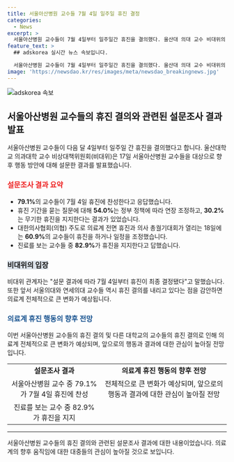 ```yaml
---
title: 서울아산병원 교수들 7월 4일 일주일 휴진 결정
categories:
  - News
excerpt: >
  서울아산병원 교수들이 7월 4일부터 일주일간 휴진을 결의했다. 울산대 의대 교수 비대위의 설문 결과에 따르면 찬성 응답이 79.1%로, 54.0%는 정부 정책에 따른 연장 조정을 희망하고, 30.2%는 무기한 휴진을 희망한다고 밝혔다. 이에 7월 4일부터 휴진이 최종 결정되었으며, 일정을 조정한 교수들도 60.9%로 나타났다. 진료를 계속하는 교수들 중 82.9%가 휴진을 지지한다고 답했으며, 서울의대와 연세의대 교수들도 무기한 휴진에 돌입했다. (사진=)
feature_text: >
  ## adskorea 실시간 뉴스 속보입니다.

  서울아산병원 교수들이 7월 4일부터 일주일간 휴진을 결의했다. 울산대 의대 교수 비대위의 설문 결과에 따르면 찬성 응답이 79.1%로, 54.0%는 정부 정책에 따른 연장 조정을 희망하고, 30.2%는 무기한 휴진을 희망한다고 밝혔다. 이에 7월 4일부터 휴진이 최종 결정되었으며, 일정을 조정한 교수들도 60.9%로 나타났다. 진료를 계속하는 교수들 중 82.9%가 휴진을 지지한다고 답했으며, 서울의대와 연세의대 교수들도 무기한 휴진에 돌입했다. (사진=)
image: 'https://newsdao.kr/res/images/meta/newsdao_breakingnews.jpg'
---
```


<p><img src="https://newsdao.kr/res/images/meta/newsdao_breakingnews.jpg" alt="adskorea 속보" /></p>

<h2 data-ke-size="size26">서울아산병원 교수들의 휴진 결의와 관련된 설문조사 결과 발표</h2>

<p data-ke-size="size16">서울아산병원 교수들이 다음 달 4일부터 일주일 간 휴진을 결의했다고 합니다. 울산대학교 의과대학 교수 비상대책위원회(비대위)은 17일 서울아산병원 교수들을 대상으로 향후 행동 방안에 대해 설문한 결과를 발표했습니다.</p>

<h3><b><span style="color: #ee2323;">설문조사 결과 요약</span></b></h3>

<ul>
    <li><b>79.1%</b>의 교수들이 7월 4일 휴진에 찬성한다고 응답했습니다.</li>
    <li>휴진 기간을 묻는 질문에 대해 <b>54.0%</b>는 정부 정책에 따라 연장 조정하고, <b>30.2%</b>는 무기한 휴진을 지지한다는 결과가 있었습니다.</li>
    <li>대한의사협회(의협) 주도로 의료계 전면 휴진과 의사 총궐기대회가 열리는 18일에는 <b>60.9%</b>의 교수들이 휴진을 하거나 일정을 조정했습니다.</li>
    <li>진료를 보는 교수들 중 <b>82.9%</b>가 휴진을 지지한다고 답했습니다.</li>
</ul>

<h3><b><span style="background-color: #21538527;">비대위의 입장</span></b></h3>

<p data-ke-size="size16">비대위 관계자는 "설문 결과에 따라 7월 4일부터 휴진이 최종 결정됐다"고 말했습니다. 또한 앞서 서울의대와 연세의대 교수들 역시 휴진 결의를 내리고 있다는 점을 감안하면 의료계 전체적으로 큰 변화가 예상됩니다.</p>

<h3><b><span style="color: #1a5490;">의료계 휴진 행동의 향후 전망</span></b></h3>

<p data-ke-size="size16">이번 서울아산병원 교수들의 휴진 결의 및 다른 대학교의 교수들의 휴진 결의로 인해 의료계 전체적으로 큰 변화가 예상되며, 앞으로의 행동과 결과에 대한 관심이 높아질 전망입니다.</p>

<table>
    <tr>
        <td style="text-align: center; height: 17px;"><b>설문조사 결과</b></td>
        <td style="text-align: center; height: 17px;"><b>의료계 휴진 행동의 향후 전망</b></td>
    </tr>
    <tr>
        <td style="text-align: center; height: 17px;">서울아산병원 교수 중 79.1%가 7월 4일 휴진에 찬성</td>
        <td style="text-align: center; height: 17px;">전체적으로 큰 변화가 예상되며, 앞으로의 행동과 결과에 대한 관심이 높아질 전망</td>
    </tr>
    <tr>
        <td style="text-align: center; height: 17px;">진료를 보는 교수 중 82.9%가 휴진을 지지</td>
        <td style="text-align: center; height: 17px;"></td>
    </tr>
</table>

<hr>

<p data-ke-size="size16">서울아산병원 교수들의 휴진 결의와 관련된 설문조사 결과에 대한 내용이었습니다. 의료계의 향후 움직임에 대한 대중들의 관심이 높아질 것으로 보입니다. </p>

